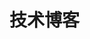 # 技术博客

<script>
json:table{
    "caption" : "表格标题",
    "fields" : [
        {"key": "a", "label": "AA", "sortable": true},
        {"key": "b", "label": "BB", "sortable": true},
        {"key": "c", "label": "CC", "sortable": true}
    ],
    "items" : [
      {"a": "11", "b": "22", "c": "33"},
      {"a": "34", "b": "65", "c": "33"},
      {"a": "56", "b": "32", "c": "54"},
      {"a": "211", "b": "222", "c": "233"}
    ],
    "filter": true
}
</script>
